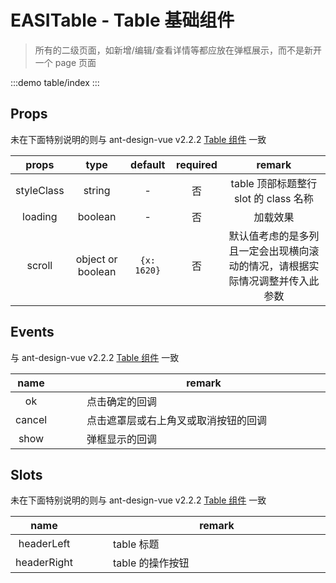 # EASITable - Table 基础组件

> 所有的二级页面，如新增/编辑/查看详情等都应放在弹框展示，而不是新开一个 page 页面

:::demo
table/index
:::

## Props

未在下面特别说明的则与 ant-design-vue v2.2.2 [Table 组件](https://2x.antdv.com/components/table-cn) 一致

|   props    |       type        |   default   | required |                                    remark                                    |
| :--------: | :---------------: | :---------: | :------: | :--------------------------------------------------------------------------: |
| styleClass |      string       |      -      |    否    |                    table 顶部标题整行 slot 的 class 名称                     |
|  loading   |      boolean      |      -      |    否    |                                   加载效果                                   |
|   scroll   | object or boolean | `{x: 1620}` |    否    | 默认值考虑的是多列且一定会出现横向滚动的情况，请根据实际情况调整并传入此参数 |

## Events

与 ant-design-vue v2.2.2 [Table 组件](https://2x.antdv.com/components/table-cn) 一致

|  name  |    |  |  | remark  |
| :--------: | :------------------: | :-----: | :------: | -------------- |
|   ok   |||| 点击确定的回调 <img width=1000/>     |
| cancel |||| 点击遮罩层或右上角叉或取消按钮的回调 |
|  show  |||| 弹框显示的回调                       |

## Slots

未在下面特别说明的则与 ant-design-vue v2.2.2 [Table 组件](https://2x.antdv.com/components/table-cn) 一致

|  name  |    |  |  | remark  |
| :--------: | :------------------: | :-----: | :------: | -------------- |
| headerLeft  |||| table 标题 <img width=1000/> |
| headerRight |||| table 的操作按钮             |
